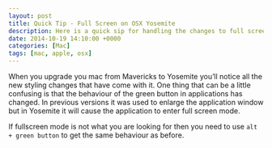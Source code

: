 ```yaml
---
layout: post
title: Quick Tip - Full Screen on OSX Yosemite
description: Here is a quick sip for handling the changes to full screen mode in OSX Yosemite
date: 2014-10-19 14:10:00 +0000
categories: [Mac]
tags: [mac, apple, osx]
---
```


When you upgrade you mac from Mavericks to Yosemite you’ll notice all the new styling changes that have come with it. One thing that can be a little confusing is that the behaviour of the green button in applications has changed. In previous versions it was used to enlarge the application window but in Yosemite it will cause the application to enter full screen mode.

If fullscreen mode is not what you are looking for then you need to use `alt + green button` to get the same behaviour as before.